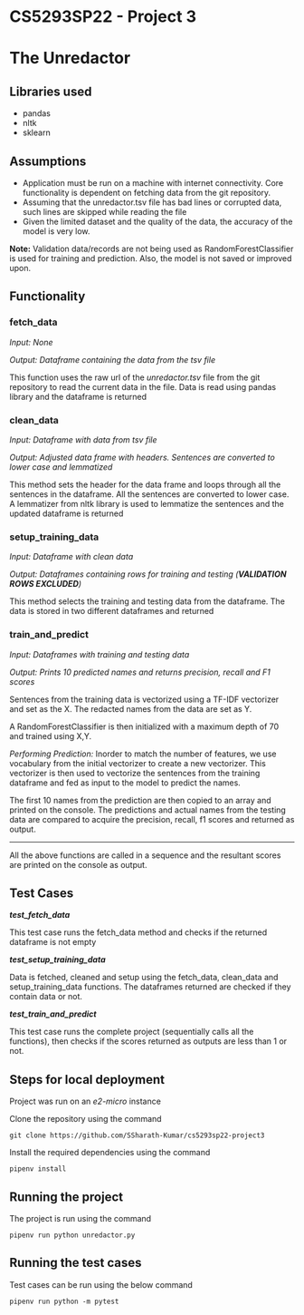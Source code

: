# CS5293SP22 - Project 3

# The Unredactor

## Libraries used

- pandas
- nltk
- sklearn

## Assumptions

- Application must be run on a machine with internet connectivity. Core functionality is dependent on fetching data from the git repository.
- Assuming that the unredactor.tsv file has bad lines or corrupted data, such lines are skipped while reading the file
- Given the limited dataset and the quality of the data, the accuracy of the model is very low.

**Note:** Validation data/records are not being used as RandomForestClassifier is used for training and prediction. Also, the model is not saved or improved upon. 

## Functionality


### fetch_data

_Input: None_

_Output: Dataframe containing the data from the tsv file_

This function uses the raw url of the *unredactor.tsv* file from the git repository to read the current data in the file.
Data is read using pandas library and the dataframe is returned

### clean_data

_Input: Dataframe with data from tsv file_

_Output: Adjusted data frame with headers. Sentences are converted to lower case and lemmatized_

This method sets the header for the data frame and loops through all the sentences in the dataframe.
All the sentences are converted to lower case. 
A lemmatizer from nltk library is used to lemmatize the sentences and the updated dataframe is returned

### setup_training_data

_Input: Dataframe with clean data_

_Output: Dataframes containing rows for training and testing (**VALIDATION ROWS EXCLUDED**)_

This method selects the training and testing data from the dataframe. 
The data is stored in two different dataframes and returned

### train_and_predict

_Input: Dataframes with training and testing data_

_Output: Prints 10 predicted names and returns precision, recall and F1 scores_

Sentences from the training data is vectorized using a TF-IDF vectorizer and set as the X. 
The redacted names from the data are set as Y.

A RandomForestClassifier is then initialized with a maximum depth of 70 and trained using X,Y.

*Performing Prediction:*
Inorder to match the number of features, we use vocabulary from the initial vectorizer to create a new vectorizer.
This vectorizer is then used to vectorize the sentences from the training dataframe and fed as input to the model to predict the names.

The first 10 names from the prediction are then copied to an array and printed on the console.
The predictions and actual names from the testing data are compared to acquire the precision, recall, f1 scores and returned as output. 

----

All the above functions are called in a sequence and the resultant scores are printed on the console as output.

## Test Cases

**_test_fetch_data_**

This test case runs the fetch_data method and checks if the returned dataframe is not empty

**_test_setup_training_data_**

Data is fetched, cleaned and setup using the fetch_data, clean_data and setup_training_data functions.
The dataframes returned are checked if they contain data or not.

**_test_train_and_predict_**

This test case runs the complete project (sequentially calls all the functions), then checks if the scores returned as outputs are less than 1 or not. 


## Steps for local deployment

Project was run on an *e2-micro* instance

Clone the repository using the command 

`git clone https://github.com/SSharath-Kumar/cs5293sp22-project3`

Install the required dependencies using the command

`pipenv install`

## Running the project

The project is run using the command

`pipenv run python unredactor.py`

## Running the test cases

Test cases can be run using the below command

`pipenv run python -m pytest`
